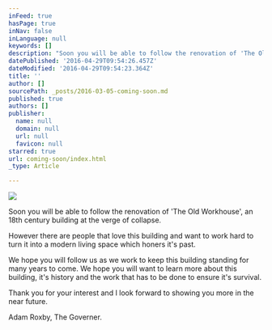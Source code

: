 ```yaml
---
inFeed: true
hasPage: true
inNav: false
inLanguage: null
keywords: []
description: "Soon you will be able to follow the renovation of 'The Old Workhouse', an 18th century building at the verge of collapse."
datePublished: '2016-04-29T09:54:26.457Z'
dateModified: '2016-04-29T09:54:23.364Z'
title: ''
author: []
sourcePath: _posts/2016-03-05-coming-soon.md
published: true
authors: []
publisher:
  name: null
  domain: null
  url: null
  favicon: null
starred: true
url: coming-soon/index.html
_type: Article

---
```

![](https://the-grid-user-content.s3-us-west-2.amazonaws.com/441a0db5-9859-4fc9-9d1c-cea58c8f973b.jpg)

Soon you will be able to follow the renovation of 'The Old Workhouse', an 18th century building at the verge of collapse.

However there are people that love this building and want to work hard to turn it into a modern living space which honers it's past.

We hope you will follow us as we work to keep this building standing for many years to come. We hope you will want to learn more about this building, it's history and the work that has to be done to ensure it's survival.

Thank you for your interest and I look forward to showing you more in the near future.

Adam Roxby, The Governer.